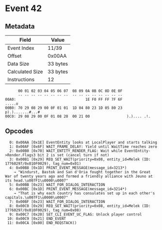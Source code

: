 # Event 42

## Metadata

| Field           | Value    |
|-----------------|----------|
| Event Index     | 11/39    |
| Offset          | 0x00AA   |
| Data Size       | 33 bytes |
| Calculated Size | 33 bytes |
| Instructions    | 12       |

```
      00 01 02 03 04 05 06 07  08 09 0A 0B 0C 0D 0E 0F
      -- -- -- -- -- -- -- --  -- -- -- -- -- -- -- --
00A0:                                1E F0 FF FF 7F 6F            .....o
00B0: 70 29 08 29 00 0F 01 01  1D 04 80 23 1D 05 80 23  p).).......#...#
00C0: 29 08 29 00 0F 01 08 20  00 21 00                 ).).... .!.     
```

## Opcodes

```
  0: 0x00AA [0x1E] EventEntity looks at LocalPlayer and starts talking
  1: 0x00AF [0x6F] WAIT_FRAME_DELAY: Yield until WaitTime reaches zero
  2: 0x00B0 [0x70] WAIT_ENTITY_RENDER_FLAG: Wait while EventEntity->Render.Flags3 bit 2 is set (cancel turn if not)
  3: 0x00B1 [0x29] REQ_SET_WAIT(priority=0x08, entity_id=Melek (ID: 17760297/0x010F0029), tag_num=0x01)
  4: 0x00B8 [0x1D] PRINT_EVENT_MESSAGE(message_id=3213*)
    → "Windurst, Bastok and San d'Oria fought together in the Great War of twenty years ago and formed a friendly alliance with Jeuno at its head.\u007F1\u0000\u0007"
  5: 0x00BB [0x23] WAIT_FOR_DIALOG_INTERACTION
  6: 0x00BC [0x1D] PRINT_EVENT_MESSAGE(message_id=3214*)
    → "That is why each country has consulates set up in each other's capitals.\u007F1\u0000\u0007"
  7: 0x00BF [0x23] WAIT_FOR_DIALOG_INTERACTION
  8: 0x00C0 [0x29] REQ_SET_WAIT(priority=0x08, entity_id=Melek (ID: 17760297/0x010F0029), tag_num=0x08)
  9: 0x00C7 [0x20] SET_CLI_EVENT_UC_FLAG: Unlock player control
 10: 0x00C9 [0x21] END_EVENT
 11: 0x00CA [0x00] END_REQSTACK()
```
